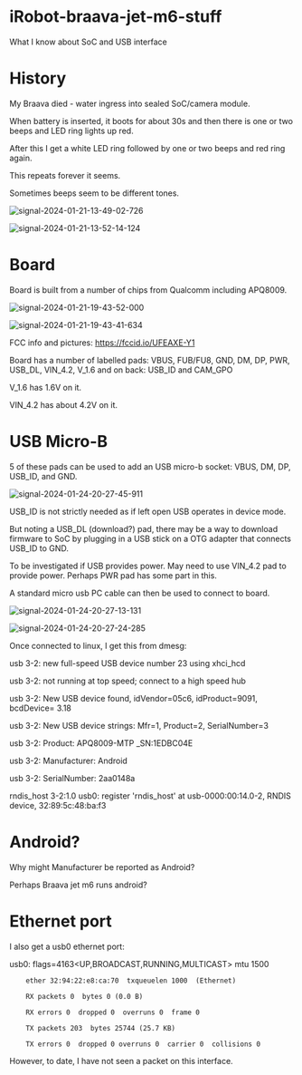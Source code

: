 # iRobot-braava-jet-m6-stuff
What I know about SoC and USB interface

# History
My Braava died - water ingress into sealed SoC/camera module.

When battery is inserted, it boots for about 30s and then there is one or two beeps and LED ring lights up red.

After this I get a white LED ring followed by one or two beeps and red ring again.

This repeats forever it seems.

Sometimes beeps seem to be different tones.

![signal-2024-01-21-13-49-02-726](https://github.com/philcolbourn/iRobot-braava-jet-m6-stuff/assets/3045809/9a31cabf-b56e-4d19-9dd9-6d71920ec42b)

![signal-2024-01-21-13-52-14-124](https://github.com/philcolbourn/iRobot-braava-jet-m6-stuff/assets/3045809/a948ef03-ed33-4800-8689-a18e1771260b)


# Board
Board is built from a number of chips from Qualcomm including APQ8009.

![signal-2024-01-21-19-43-52-000](https://github.com/philcolbourn/iRobot-braava-jet-m6-stuff/assets/3045809/c9358091-f259-4433-827c-06f80d5e0a15)

![signal-2024-01-21-19-43-41-634](https://github.com/philcolbourn/iRobot-braava-jet-m6-stuff/assets/3045809/32837b88-8b1a-4589-933b-24c2fac77792)

FCC info and pictures: https://fccid.io/UFEAXE-Y1

Board has a number of labelled pads: VBUS, FUB/FU8, GND, DM, DP, PWR, USB_DL, VIN_4.2, V_1.6 and on back: USB_ID and CAM_GPO

V_1.6 has 1.6V on it.

VIN_4.2 has about 4.2V on it.

# USB Micro-B
5 of these pads can be used to add an USB micro-b socket: VBUS, DM, DP, USB_ID, and GND.

![signal-2024-01-24-20-27-45-911](https://github.com/philcolbourn/iRobot-braava-jet-m6-stuff/assets/3045809/5ccda293-376b-4b41-8aa2-4d9d6804301f)


USB_ID is not strictly needed as if left open USB operates in device mode.

But noting a USB_DL (download?) pad, there may be a way to download firmware to SoC by plugging in a USB stick on a OTG adapter that connects USB_ID to GND.

To be investigated if USB provides power. May need to use VIN_4.2 pad to provide power. Perhaps PWR pad has some part in this.

A standard micro usb PC cable can then be used to connect to board.

![signal-2024-01-24-20-27-13-131](https://github.com/philcolbourn/iRobot-braava-jet-m6-stuff/assets/3045809/7c8c1f7f-3e8e-40fa-a3e5-71ba857f979b)


![signal-2024-01-24-20-27-24-285](https://github.com/philcolbourn/iRobot-braava-jet-m6-stuff/assets/3045809/975a0d57-b531-4b78-976a-937314e418ff)


Once connected to linux, I get this from dmesg:

usb 3-2: new full-speed USB device number 23 using xhci_hcd

usb 3-2: not running at top speed; connect to a high speed hub

usb 3-2: New USB device found, idVendor=05c6, idProduct=9091, bcdDevice= 3.18

usb 3-2: New USB device strings: Mfr=1, Product=2, SerialNumber=3

usb 3-2: Product: APQ8009-MTP _SN:1EDBC04E

usb 3-2: Manufacturer: Android

usb 3-2: SerialNumber: 2aa0148a

rndis_host 3-2:1.0 usb0: register 'rndis_host' at usb-0000:00:14.0-2, RNDIS device, 32:89:5c:48:ba:f3

# Android?
Why might Manufacturer be reported as Android?

Perhaps Braava jet m6 runs android?

# Ethernet port
I also get a usb0 ethernet port:

usb0: flags=4163<UP,BROADCAST,RUNNING,MULTICAST>  mtu 1500

        ether 32:94:22:e8:ca:70  txqueuelen 1000  (Ethernet)

        RX packets 0  bytes 0 (0.0 B)
        
        RX errors 0  dropped 0  overruns 0  frame 0
        
        TX packets 203  bytes 25744 (25.7 KB)
        
        TX errors 0  dropped 0 overruns 0  carrier 0  collisions 0

However, to date, I have not seen a packet on this interface.


